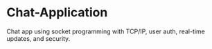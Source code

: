 # Chat-Application
Chat app using socket programming with TCP/IP, user auth, real-time updates, and security.
